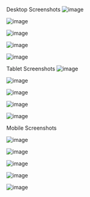 Desktop Screenshots
![image](ss-desktop1.jpg)

![image](ss-desktop2.jpg)

![image](ss-desktop3.jpg)

![image](ss-desktop4.jpg)

![image](ss-desktop5.jpg)

Tablet Screenshots
![image](ss-tablet1.jpg)

![image](ss-tablet2.jpg)

![image](ss-tablet3.jpg)

![image](ss-tablet4.jpg)

![image](ss-tablet5.jpg)

Mobile Screenshots

![image](ss-mobile1.jpg)

![image](ss-mobile2.jpg)

![image](ss-mobile3.jpg)

![image](ss-mobile4.jpg)

![image](ss-mobile5.jpg)

